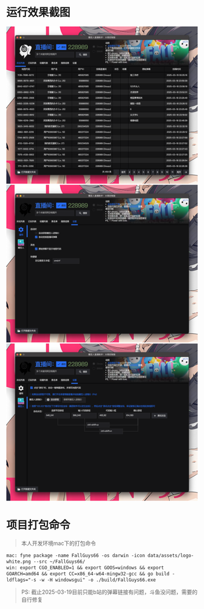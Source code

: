 # 运行效果截图
![shot](./doc/shot.png)
![shot1](./doc/shot1.png)
![shot2](./doc/shot2.png)
# 项目打包命令
> 本人开发环境mac下的打包命令
```
mac: fyne package -name FallGuys66 -os darwin -icon data/assets/logo-white.png --src ~/FallGuys66/
win: export CGO_ENABLED=1 && export GOOS=windows && export GOARCH=amd64 && export CC=x86_64-w64-mingw32-gcc && go build -ldflags="-s -w -H windowsgui" -o ./build/FallGuys66.exe
```
> PS: 截止2025-03-19目前只能b站的弹幕链接有问题，斗鱼没问题，需要的自行修复